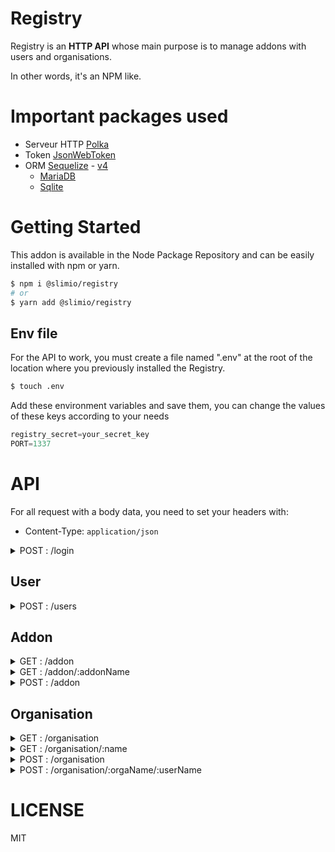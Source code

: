 # Registry

Registry is an **HTTP API** whose main purpose is to manage addons with users and organisations.

In other words, it's an NPM like.

# Important packages used

- Serveur HTTP [Polka](https://github.com/lukeed/polka)
- Token [JsonWebToken](https://github.com/auth0/node-jsonwebtoken)
- ORM [Sequelize](https://github.com/sequelize/sequelize) - [v4](http://docs.sequelizejs.com/)
    - [MariaDB](https://mariadb.org/)
    - [Sqlite](https://github.com/kriasoft/node-sqlite#readme)


# Getting Started
This addon is available in the Node Package Repository and can be easily installed with npm or yarn.

```bash
$ npm i @slimio/registry
# or
$ yarn add @slimio/registry
```

## Env file

For the API to work, you must create a file named ".env" at the root of the location where you previously installed the Registry.

```bash
$ touch .env
```

Add these environment variables and save them, you can change the values ​​of these keys according to your needs

```js
registry_secret=your_secret_key
PORT=1337
```

# API

For all request with a body data, you need to set your headers with:
- Content-Type: `application/json`

<details>
    <summary>POST : /login</summary>
Login to get token

```ts
{
    access_token: string
}
```
<br>
</details>

## User

<details>
    <summary>POST : /users</summary>

Body Object:
- username: string,
- password: string

<br>
</details>

## Addon

<details>
    <summary>GET : /addon</summary>
Get all addons

```ts
[
    {
        name: string,
        description: string,
        git: string,
        createdAt: Date,
        updatedAt: Date,
        author: {
            username: string,
            description: string,
        },
        organisations: {
            name: string
            createdAt: Date,
            updatedAt: Date,
        },
        version: [ string ]
    }
]
```
<br>
</details>

<details>
    <summary>GET : /addon/:addonName</summary>

```ts
{
    name: string,
    description: string,
    git: string,
    createdAt: Date,
    updatedAt: Date,
    author: {
        username: string,
        description: string,
    },
    organisations: {
        name: string
        createdAt: Date,
        updatedAt: Date,
    },
    version: [ string ]
}
```

<br>
</details>

<details>
    <summary>POST : /addon</summary>

> Need to be authenticate: /login

Create an addon

Headers:
- authorization: token

Body Object:
- name: string,
- description: string
- version: string
- organisation?: string
- git: string

<br>
</details>


## Organisation

<details>
    <summary>GET : /organisation</summary>
Get all organisations

```ts
[
    {
        name: string,
        description: string,
        createdAt: Date,
        updatedAt: Date,
        owner: {
            username: string,
            createdAt: Date,
            updatedAt: Date
        },
        users: [
            {
                username: string,
                createdAt: Date,
                updatedAt: Date
            }
        ]
        addons: [
            {
                name: string,
                description: string,
                git: string,
                createdAt: Date,
                updatedAt: Date
            }
        ]
    }
]
```
<br>
</details>

<details>
    <summary>GET : /organisation/:name</summary>
Get organisation by name

```ts
{
    name: string,
    description: string,
    createdAt: Date,
    updatedAt: Date,
    owner: {
        username: string,
        createdAt: Date,
        updatedAt: Date
    },
    users: [
        {
            username: string,
            createdAt: Date,
            updatedAt: Date
        }
    ]
    addons: [
        {
            name: string,
            description: string,
            git: string,
            createdAt: Date,
            updatedAt: Date
        }
    ]
}
```
<br>
</details>

<details>
    <summary>POST : /organisation</summary>

> Need to be authenticate: /login

Create an organisation

Headers:
- authorization: token

Body Object:
- name: string,
- description: string

<br>
</details>

<details>
    <summary>POST : /organisation/:orgaName/:userName</summary>

> Need to be authenticate: /login

Add user to an organisation

Headers:
- authorization: token

<br>
</details>

# LICENSE
MIT

